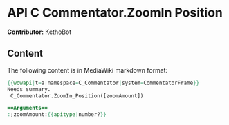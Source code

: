 # API C Commentator.ZoomIn Position

**Contributor:** KethoBot

## Content

The following content is in MediaWiki markdown format:

```mediawiki
{{wowapi|t=a|namespace=C_Commentator|system=CommentatorFrame}}
Needs summary.
 C_Commentator.ZoomIn_Position([zoomAmount])

==Arguments==
:;zoomAmount:{{apitype|number?}}
```